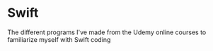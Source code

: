 # Swift
The different programs I've made from the Udemy online courses to familiarize myself with Swift coding
